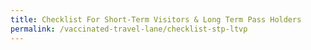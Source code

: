 ```yaml
---
title: Checklist For Short-Term Visitors & Long Term Pass Holders
permalink: /vaccinated-travel-lane/checklist-stp-ltvp
---
```


